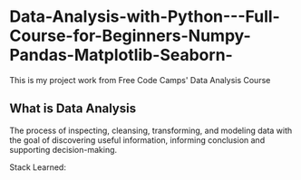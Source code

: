 # Data-Analysis-with-Python---Full-Course-for-Beginners-Numpy-Pandas-Matplotlib-Seaborn-
This is my project work from Free Code Camps' Data Analysis Course



## What is Data Analysis
The process of inspecting, cleansing, transforming, and modeling data with the goal of discovering useful information, informing conclusion and supporting decision-making.



Stack Learned:
